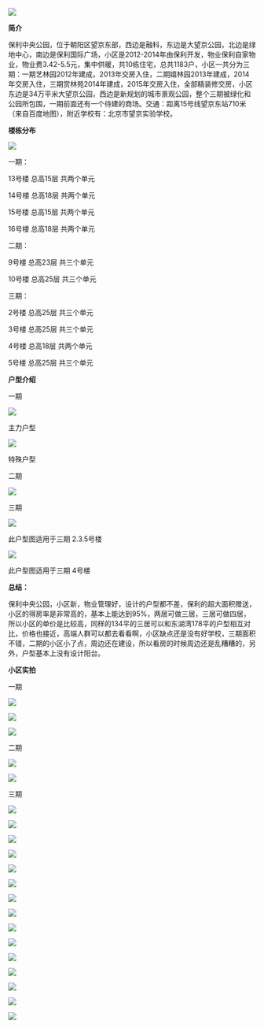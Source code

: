 
![](./baoli/90542b65ly1fm96ybpjzgj20w70goq7g.jpg)

**简介**

保利中央公园，位于朝阳区望京东部，西边是融科，东边是大望京公园，北边是绿地中心，南边是保利国际广场，小区是2012-2014年由保利开发，物业保利自家物业，物业费3.42-5.5元，集中供暖，共10栋住宅，总共1183户，小区一共分为三期：一期艺林园2012年建成，2013年交房入住，二期嬉林园2013年建成，2014年交房入住，三期赏林苑2014年建成，2015年交房入住，全部精装修交房，小区东边是34万平米大望京公园，西边是新规划的城市景观公园，整个三期被绿化和公园所包围，一期前面还有一个待建的商场。交通：距离15号线望京东站710米（来自百度地图），附近学校有：北京市望京实验学校。

**楼栋分布**

![](./baoli/90542b65ly1fm978wt4x1j20hs0el0ui.jpg)

一期：

13号楼 总高15层 共两个单元

14号楼 总高18层 共两个单元

15号楼 总高15层 共两个单元

16号楼 总高18层 共两个单元

二期：

9号楼 总高23层 共三个单元

10号楼 总高25层 共三个单元

三期：

2号楼 总高25层 共三个单元

3号楼 总高25层 共三个单元

4号楼 总高18层 共两个单元

5号楼 总高25层 共三个单元 

**户型介绍**

一期

![](./baoli/90542b65ly1fm96qn30tvj20im0imtby.jpg)

主力户型

![](./baoli/90542b65ly1fm96qvi0p0j20ih0pp0ve.jpg)

特殊户型

二期

![](./baoli/90542b65ly1fm96rbudunj20ih0pkq6h.jpg)



三期

![](./baoli/90542b65ly1fm96rko3o6j20im0im420.jpg)

此户型图适用于三期 2.3.5号楼

![](./baoli/90542b65ly1fm96s22idgj20ih0pkjvh.jpg)

此户型图适用于三期 4号楼

**总结：**

保利中央公园，小区新，物业管理好，设计的户型都不差，保利的超大面积赠送，小区的得房率是非常高的，基本上能达到95%，两居可做三居，三居可做四居，所以小区的单价是比较高，同样的134平的三居可以和东湖湾178平的户型相互对比，价格也接近，高端人群可以都去看看啊，小区缺点还是没有好学校，三期面积不错，二期的小区小了点，周边还在建设，所以看房的时候周边还是乱糟糟的，另外，户型基本上没有设计阳台。

**小区实拍**

一期

![](./baoli/90542b65ly1fm97nhh3naj20u0140grp.jpg)



![](./baoli/90542b65ly1fm97nhiq7xj20u0140tec.jpg)



![](./baoli/90542b65ly1fm97nhfkjij20u0140wij.jpg)

二期

![](./baoli/90542b65ly1fm97nyl7j2j20u0140teh.jpg)



![](./baoli/90542b65ly1fm97nymhv6j20u0140ahk.jpg)

三期

![](./baoli/90542b65ly1fm97okzkuaj20u0140adh.jpg)





![](./baoli/90542b65ly1fm97ol2dykj20u0140ai8.jpg)



![](./baoli/90542b65ly1fm97ol27y8j20u01400w9.jpg)



![](./baoli/90542b65ly1fm97ol4jnqj20u0140teq.jpg)



![](./baoli/90542b65ly1fm97oo9iq8j20u0140qbd.jpg)



![](./baoli/90542b65ly1fm97omhyr4j20u0140jy1.jpg)



![](./baoli/90542b65ly1fm97omrscuj20u0140tf5.jpg)



![](./baoli/90542b65ly1fm97olmmdgj20u0140td0.jpg)





![](./baoli/90542b65ly1fm97om5hi2j20u0140n2y.jpg)



![](./baoli/90542b65ly1fm97ols5x8j20u0140tcm.jpg)



![](./baoli/90542b65ly1fm97onbi5fj20u0140dik.jpg)

![](./baoli/90542b65ly1fm97onkacyj20u01400w2.jpg)

![](./baoli/90542b65ly1fm97ommfj5j20u01407c9.jpg)

![](./baoli/90542b65ly1fm97ommu2tj20u0140gtn.jpg)

![](./baoli/90542b65ly1fm97pj5ds3j20u0140afs.jpg)

